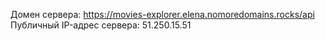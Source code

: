 Домен сервера: https://movies-explorer.elena.nomoredomains.rocks/api<br/>
Публичный IP-адрес сервера: 51.250.15.51

